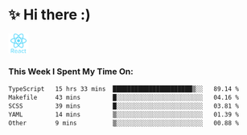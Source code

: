 <h1 align="left">✨ Hi there :)</h1>

  <a href="https://reactjs.org/" target="_blank" rel="noreferrer">   
    <img src="https://raw.githubusercontent.com/devicons/devicon/master/icons/react/react-original-wordmark.svg" alt="react" width="40"     
    height="40"/></a>
 
<h3 align="left">This Week I Spent My Time On:</h3>
<!--START_SECTION:waka-->

```txt
TypeScript   15 hrs 33 mins  ██████████████████████▒░░   89.14 %
Makefile     43 mins         █░░░░░░░░░░░░░░░░░░░░░░░░   04.16 %
SCSS         39 mins         █░░░░░░░░░░░░░░░░░░░░░░░░   03.81 %
YAML         14 mins         ▒░░░░░░░░░░░░░░░░░░░░░░░░   01.39 %
Other        9 mins          ▒░░░░░░░░░░░░░░░░░░░░░░░░   00.88 %
```

<!--END_SECTION:waka-->

